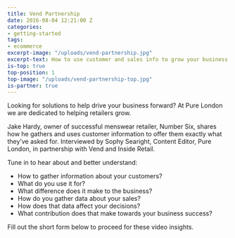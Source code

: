 ```yaml
---
title: Vend Partnership
date: 2016-08-04 12:21:00 Z
categories:
- getting-started
tags:
- ecommerce
excerpt-image: "/uploads/vend-partnership.jpg"
excerpt-text: How to use customer and sales info to grow your business
is-top: true
top-position: 1
top-image: "/uploads/vend-partnership-top.jpg"
is-partner: true
---
```


Looking for solutions to help drive your business forward? At Pure London we are dedicated to helping retailers grow.

Jake Hardy, owner of successful menswear retailer, Number Six, shares how he gathers and uses customer information to offer them exactly what they’ve asked for. Interviewed by Sophy Searight, Content Editor, Pure London, in partnership with Vend and Inside Retail.

<script src="//app-sjg.marketo.com/js/forms2/js/forms2.min.js"></script>

<form id="mktoForm_4966"></form>

<script>
MktoForms2.loadForm("//app-sjg.marketo.com", "324-QRH-396", 4966, function(form) {
    //Add an onSuccess handler
    form.onSuccess(function(values, followUpUrl) {
        // Take the lead to a different page on successful submit, ignoring the form's configured followUpUrl
        location.href = "http://insideretail.com/partner/vend-partnership-video";
        // Return false to prevent the submission handler continuing with its own processing
        return false;
    });
});
</script>

Tune in to hear about and better understand: 

- How to gather information about your customers? 
- What do you use it for? 
- What difference does it make to the business? 
- How do you gather data about your sales? 
- How does that data affect your decisions? 
- What contribution does that make towards your business success?

Fill out the short form below to proceed for these video insights.